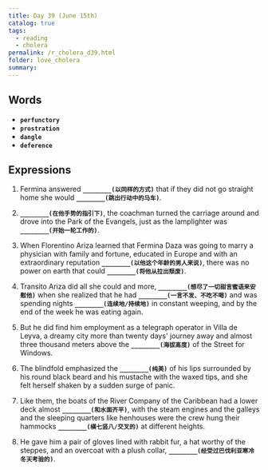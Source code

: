 ```yaml
---
title: Day 39 (June 15th)
catalog: true
tags: 
  - reading
  - cholera
permalink: /r_cholera_d39.html
folder: love_cholera
summary: 
---
```


## Words

-   <b data-toggle="tooltip" data-original-title="{{site.data.glossary.perfunctory}}">`perfunctory`</b>
-   <b data-toggle="tooltip" data-original-title="{{site.data.glossary.prostration}}">`prostration`</b>
-   <b data-toggle="tooltip" data-original-title="{{site.data.glossary.dangle}}">`dangle`</b>
-   <b data-toggle="tooltip" data-original-title="{{site.data.glossary.deference}}">`deference`</b>


## Expressions

1.  Fermina answered <b data-toggle="tooltip" data-original-title="{{site.data.answers.ci_a}}">`________(以同样的方式)`</b> that if they did not go straight home she would <b data-toggle="tooltip" data-original-title="{{site.data.answers.ci_a2}}">`________(跳出行动中的马车)`</b>.

2.  <b data-toggle="tooltip" data-original-title="{{site.data.answers.ci_b}}">`________(在他手势的指引下)`</b>, the coachman turned the carriage around and drove into the Park of the Evangels, just as the lamplighter was <b data-toggle="tooltip" data-original-title="{{site.data.answers.ci_b2}}">`________(开始一轮工作的)`</b>.

3.  When Florentino Ariza learned that Fermina Daza was going to marry a physician with family and fortune, educated in Europe and with an extraordinary reputation <b data-toggle="tooltip" data-original-title="{{site.data.answers.ci_c}}">`________(以他这个年龄的男人来说)`</b>, there was no power on earth that could <b data-toggle="tooltip" data-original-title="{{site.data.answers.ci_c2}}">`________(将他从拉出颓废)`</b>.

4.  Transito Ariza did all she could and more, <b data-toggle="tooltip" data-original-title="{{site.data.answers.ci_d}}">`________(想尽了一切甜言蜜语来安慰他)`</b> when she realized that he had <b data-toggle="tooltip" data-original-title="{{site.data.answers.ci_d2}}">`________(一言不发、不吃不喝)`</b> and was spending nights <b data-toggle="tooltip" data-original-title="{{site.data.answers.ci_d3}}">`________(连续地/持续地)`</b> in constant weeping, and by the end of the week he was eating again.

5.  But he did find him employment as a telegraph operator in Villa de Leyva, a dreamy city more than twenty days' journey away and almost three thousand meters above the <b data-toggle="tooltip" data-original-title="{{site.data.answers.ci_e}}">`________(海拔高度)`</b> of the Street for Windows.

6.  The blindfold emphasized the <b data-toggle="tooltip" data-original-title="{{site.data.answers.ci_f}}">`________(纯美)`</b> of his lips surrounded by his round black beard and his mustache with the waxed tips, and she felt herself shaken by a sudden surge of panic.

7.  Like them, the boats of the River Company of the Caribbean had a lower deck almost <b data-toggle="tooltip" data-original-title="{{site.data.answers.ci_h}}">`________(和水面齐平)`</b>, with the steam engines and the galleys and the sleeping quarters like henhouses were the crew hung their hammocks <b data-toggle="tooltip" data-original-title="{{site.data.answers.ci_h2}}">`________(横七竖八/交叉的)`</b> at different heights.

8.  He gave him a pair of gloves lined with rabbit fur, a hat worthy of the steppes, and an overcoat with a plush collar, <b data-toggle="tooltip" data-original-title="{{site.data.answers.ci_g}}">`________(经受过巴伐利亚寒冷冬天考验的)`</b>.
